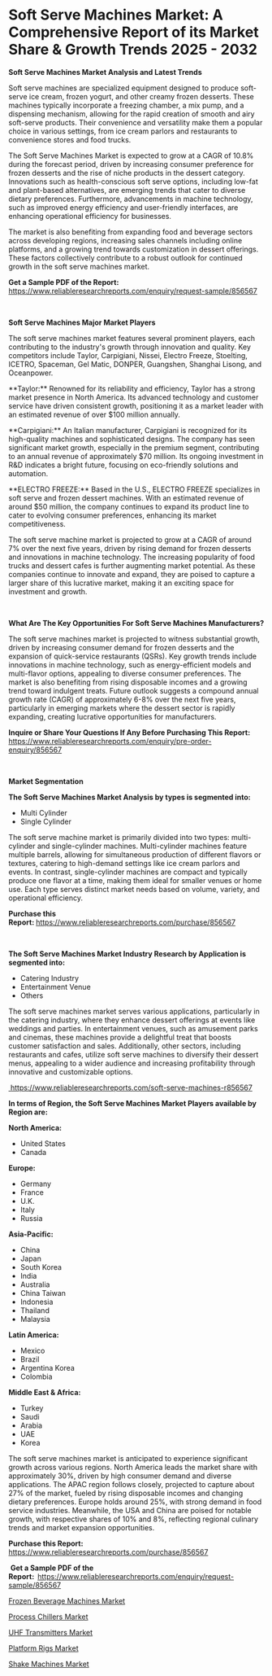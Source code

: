 <p><h1>Soft Serve Machines Market: A Comprehensive Report of its Market Share & Growth Trends 2025 - 2032</h1></p><p><strong>Soft Serve Machines Market Analysis and Latest Trends</strong></p>
<p><p>Soft serve machines are specialized equipment designed to produce soft-serve ice cream, frozen yogurt, and other creamy frozen desserts. These machines typically incorporate a freezing chamber, a mix pump, and a dispensing mechanism, allowing for the rapid creation of smooth and airy soft-serve products. Their convenience and versatility make them a popular choice in various settings, from ice cream parlors and restaurants to convenience stores and food trucks.</p><p>The Soft Serve Machines Market is expected to grow at a CAGR of 10.8% during the forecast period, driven by increasing consumer preference for frozen desserts and the rise of niche products in the dessert category. Innovations such as health-conscious soft serve options, including low-fat and plant-based alternatives, are emerging trends that cater to diverse dietary preferences. Furthermore, advancements in machine technology, such as improved energy efficiency and user-friendly interfaces, are enhancing operational efficiency for businesses. </p><p>The market is also benefiting from expanding food and beverage sectors across developing regions, increasing sales channels including online platforms, and a growing trend towards customization in dessert offerings. These factors collectively contribute to a robust outlook for continued growth in the soft serve machines market.</p></p>
<p><strong>Get a Sample PDF of the Report:&nbsp;</strong> <a href="https://www.reliableresearchreports.com/enquiry/request-sample/856567?utm_campaign=34&utm_medium=2&utm_source=Github&utm_content=ia&utm_term=17022025&utm_id=soft-serve-machines">https://www.reliableresearchreports.com/enquiry/request-sample/856567</a></p>
<p>&nbsp;</p>
<p><strong>Soft Serve Machines Major Market Players</strong></p>
<p><p>The soft serve machines market features several prominent players, each contributing to the industry's growth through innovation and quality. Key competitors include Taylor, Carpigiani, Nissei, Electro Freeze, Stoelting, ICETRO, Spaceman, Gel Matic, DONPER, Guangshen, Shanghai Lisong, and Oceanpower. </p><p>**Taylor:** Renowned for its reliability and efficiency, Taylor has a strong market presence in North America. Its advanced technology and customer service have driven consistent growth, positioning it as a market leader with an estimated revenue of over $100 million annually.</p><p>**Carpigiani:** An Italian manufacturer, Carpigiani is recognized for its high-quality machines and sophisticated designs. The company has seen significant market growth, especially in the premium segment, contributing to an annual revenue of approximately $70 million. Its ongoing investment in R&D indicates a bright future, focusing on eco-friendly solutions and automation.</p><p>**ELECTRO FREEZE:** Based in the U.S., ELECTRO FREEZE specializes in soft serve and frozen dessert machines. With an estimated revenue of around $50 million, the company continues to expand its product line to cater to evolving consumer preferences, enhancing its market competitiveness.</p><p>The soft serve machine market is projected to grow at a CAGR of around 7% over the next five years, driven by rising demand for frozen desserts and innovations in machine technology. The increasing popularity of food trucks and dessert cafes is further augmenting market potential. As these companies continue to innovate and expand, they are poised to capture a larger share of this lucrative market, making it an exciting space for investment and growth.</p></p>
<p>&nbsp;</p>
<p><strong>What Are The Key Opportunities For Soft Serve Machines Manufacturers?</strong></p>
<p><p>The soft serve machines market is projected to witness substantial growth, driven by increasing consumer demand for frozen desserts and the expansion of quick-service restaurants (QSRs). Key growth trends include innovations in machine technology, such as energy-efficient models and multi-flavor options, appealing to diverse consumer preferences. The market is also benefiting from rising disposable incomes and a growing trend toward indulgent treats. Future outlook suggests a compound annual growth rate (CAGR) of approximately 6-8% over the next five years, particularly in emerging markets where the dessert sector is rapidly expanding, creating lucrative opportunities for manufacturers.</p></p>
<p><strong>Inquire or Share Your Questions If Any Before Purchasing This Report:</strong> <a href="https://www.reliableresearchreports.com/enquiry/pre-order-enquiry/856567?utm_campaign=34&utm_medium=2&utm_source=Github&utm_content=ia&utm_term=17022025&utm_id=soft-serve-machines">https://www.reliableresearchreports.com/enquiry/pre-order-enquiry/856567</a></p>
<p>&nbsp;</p>
<p><strong>Market Segmentation</strong></p>
<p><strong>The Soft Serve Machines Market Analysis by types is segmented into:</strong></p>
<p><ul><li>Multi Cylinder</li><li>Single Cylinder</li></ul></p>
<p><p>The soft serve machine market is primarily divided into two types: multi-cylinder and single-cylinder machines. Multi-cylinder machines feature multiple barrels, allowing for simultaneous production of different flavors or textures, catering to high-demand settings like ice cream parlors and events. In contrast, single-cylinder machines are compact and typically produce one flavor at a time, making them ideal for smaller venues or home use. Each type serves distinct market needs based on volume, variety, and operational efficiency.</p></p>
<p><strong>Purchase this Report:&nbsp;</strong><a href="https://www.reliableresearchreports.com/purchase/856567?utm_campaign=34&utm_medium=2&utm_source=Github&utm_content=ia&utm_term=17022025&utm_id=soft-serve-machines">https://www.reliableresearchreports.com/purchase/856567</a></p>
<p>&nbsp;</p>
<p><strong>The Soft Serve Machines Market Industry Research by Application is segmented into:</strong></p>
<p><ul><li>Catering Industry</li><li>Entertainment Venue</li><li>Others</li></ul></p>
<p><p>The soft serve machines market serves various applications, particularly in the catering industry, where they enhance dessert offerings at events like weddings and parties. In entertainment venues, such as amusement parks and cinemas, these machines provide a delightful treat that boosts customer satisfaction and sales. Additionally, other sectors, including restaurants and cafes, utilize soft serve machines to diversify their dessert menus, appealing to a wider audience and increasing profitability through innovative and customizable options.</p></p>
<p><a href="https://www.reliableresearchreports.com/soft-serve-machines-r856567?utm_campaign=34&utm_medium=2&utm_source=Github&utm_content=ia&utm_term=17022025&utm_id=soft-serve-machines">&nbsp;https://www.reliableresearchreports.com/soft-serve-machines-r856567</a></p>
<p><strong>In terms of Region, the Soft Serve Machines Market Players available by Region are:</strong></p>
<p>
    <p> <strong> North America: </strong>
        <ul>
            <li>United States</li>
            <li>Canada</li>
        </ul>
        </p> 
    <p> <strong> Europe: </strong>
        <ul>
            <li>Germany</li>
            <li>France</li>
            <li>U.K.</li>
            <li>Italy</li>
            <li>Russia</li>
        </ul>
        </p> 
    <p> <strong> Asia-Pacific: </strong>
        <ul>
            <li>China</li>
            <li>Japan</li>
            <li>South Korea</li>
            <li>India</li>
            <li>Australia</li>
            <li>China Taiwan</li>
            <li>Indonesia</li>
            <li>Thailand</li>
            <li>Malaysia</li>
        </ul>
        </p> 
    <p> <strong> Latin America: </strong>
        <ul>
            <li>Mexico</li>
            <li>Brazil</li>
            <li>Argentina Korea</li>
            <li>Colombia</li>
        </ul>
        </p> 
    <p> <strong> Middle East & Africa: </strong>
        <ul>
            <li>Turkey</li>
            <li>Saudi</li>
            <li>Arabia</li>
            <li>UAE</li>
            <li>Korea</li>
        </ul>
    </p>
    </p>
<p><p>The soft serve machines market is anticipated to experience significant growth across various regions. North America leads the market share with approximately 30%, driven by high consumer demand and diverse applications. The APAC region follows closely, projected to capture about 27% of the market, fueled by rising disposable incomes and changing dietary preferences. Europe holds around 25%, with strong demand in food service industries. Meanwhile, the USA and China are poised for notable growth, with respective shares of 10% and 8%, reflecting regional culinary trends and market expansion opportunities.</p></p>
<p><strong>Purchase this Report: </strong><a href="https://www.reliableresearchreports.com/purchase/856567?utm_campaign=34&utm_medium=2&utm_source=Github&utm_content=ia&utm_term=17022025&utm_id=soft-serve-machines">https://www.reliableresearchreports.com/purchase/856567</a></p>
<p>&nbsp;<strong>Get a Sample PDF of the Report:&nbsp;&nbsp;</strong><a href="https://www.reliableresearchreports.com/enquiry/request-sample/856567?utm_campaign=34&utm_medium=2&utm_source=Github&utm_content=ia&utm_term=17022025&utm_id=soft-serve-machines">https://www.reliableresearchreports.com/enquiry/request-sample/856567</a></p>
<p><strong></strong></p>
<p><p><a href="https://github.com/alasmyayock/Market-Research-Report-List-1/blob/main/frozen-beverage-machines-market.md?utm_campaign=34&utm_medium=2&utm_source=Github&utm_content=ia&utm_term=17022025&utm_id=soft-serve-machines">Frozen Beverage Machines Market</a></p><p><a href="https://github.com/phumlaaijem/Market-Research-Report-List-1/blob/main/process-chillers-market.md?utm_campaign=34&utm_medium=2&utm_source=Github&utm_content=ia&utm_term=17022025&utm_id=soft-serve-machines">Process Chillers Market</a></p><p><a href="https://github.com/eusoffyhanty/Market-Research-Report-List-1/blob/main/uhf-transmitters-market.md?utm_campaign=34&utm_medium=2&utm_source=Github&utm_content=ia&utm_term=17022025&utm_id=soft-serve-machines">UHF Transmitters Market</a></p><p><a href="https://github.com/xanaanenkaly/Market-Research-Report-List-1/blob/main/platform-rigs-market.md?utm_campaign=34&utm_medium=2&utm_source=Github&utm_content=ia&utm_term=17022025&utm_id=soft-serve-machines">Platform Rigs Market</a></p><p><a href="https://github.com/memorirummy/Market-Research-Report-List-1/blob/main/shake-machines-market.md?utm_campaign=34&utm_medium=2&utm_source=Github&utm_content=ia&utm_term=17022025&utm_id=soft-serve-machines">Shake Machines Market</a></p></p>